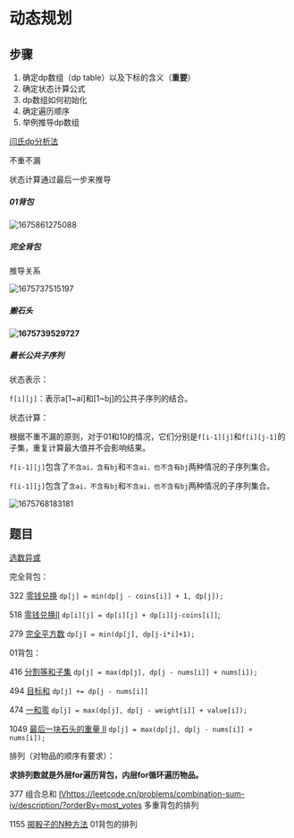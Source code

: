 # 动态规划

## 步骤

1. 确定dp数组（dp table）以及下标的含义（**重要**）
2. 确定状态计算公式
3. dp数组如何初始化
4. 确定遍历顺序
5. 举例推导dp数组



[闫氏dp分析法](https://www.bilibili.com/video/BV1X741127ZM/?spm_id_from=333.337.top_right_bar_window_custom_collection.content.click&vd_source=65580815f6a85985a02b2ed18d97c438)

不重不漏

状态计算通过最后一步来推导



##### 01背包

![1675861275088](C:\Users\Chenhui\AppData\Roaming\Typora\typora-user-images\1675861275088.png)



##### 完全背包

推导关系

![1675737515197](C:\Users\Chenhui\AppData\Roaming\Typora\typora-user-images\1675737515197.png)



##### 搬石头

**![1675739529727](C:\Users\Chenhui\AppData\Roaming\Typora\typora-user-images\1675739529727.png)**



##### 最长公共子序列

状态表示：

`f[i][j]`：表示a[1~ai]和[1~bj]的公共子序列的结合。



状态计算：

根据不重不漏的原则，对于01和10的情况，它们分别是`f[i-1][j]`和`f[i][j-1]`的子集，重复计算最大值并不会影响结果。

`f[i-1][j]`包含了`不含ai，含有bj`和`不含ai，也不含有bj`两种情况的子序列集合。

`f[i-1][j]`包含了`含ai，不含有bj`和`不含ai，也不含有bj`两种情况的子序列集合。

![1675768183181](C:\Users\Chenhui\AppData\Roaming\Typora\typora-user-images\1675768183181.png)

## 题目

[选数异或](https://www.acwing.com/problem/content/description/4648/)



完全背包：

322 [零钱兑换](https://leetcode.cn/problems/coin-change/description/)	`dp[j] = min(dp[j - coins[i]] + 1, dp[j]);`

518 [零钱兑换II](https://leetcode.cn/problems/coin-change-ii/description/)		`dp[i][j] = dp[i][j] + dp[i][j-coins[i]]`;

279 [完全平方数](https://leetcode.cn/problems/perfect-squares/description/) 	`dp[j] = min(dp[j], dp[j-i*i]+1);`



01背包：

416 [分割等和子集](https://leetcode.cn/problems/partition-equal-subset-sum/description/)	`dp[j] = max(dp[j], dp[j - nums[i]] + nums[i]);`

494 [目标和](https://leetcode.cn/problems/target-sum/description/)	`dp[j] += dp[j - nums[i]]	`

474  [一和零](https://leetcode.cn/problems/ones-and-zeroes/description/)	`dp[j] = max(dp[j], dp[j - weight[i]] + value[i]);`

1049 [最后一块石头的重量 II](https://leetcode.cn/problems/last-stone-weight-ii/description/?orderBy=most_votes)	`dp[j] = max(dp[j], dp[j - nums[i]] + nums[i]);`



排列（对物品的顺序有要求）：

**求排列数就是外层for遍历背包，内层for循环遍历物品。**

377 组合总和 [Ⅳhttps://leetcode.cn/problems/combination-sum-iv/description/?orderBy=most_votes](https://leetcode.cn/problems/combination-sum-iv/description/?orderBy=most_votes)	多重背包的排列

1155 [掷骰子的N种方法](https://leetcode.cn/problems/number-of-dice-rolls-with-target-sum/description/?orderBy=most_votes)	01背包的排列